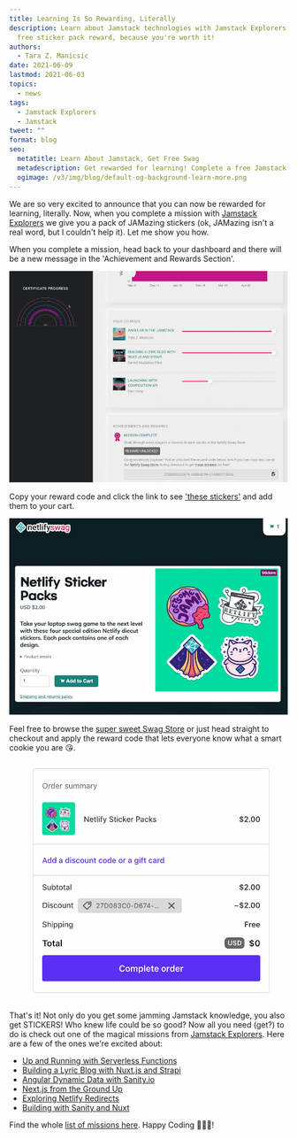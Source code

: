 ```yaml
---
title: Learning Is So Rewarding, Literally
description: Learn about Jamstack technologies with Jamstack Explorers and get a
  free sticker pack reward, because you're worth it!
authors:
  - Tara Z. Manicsic
date: 2021-06-09
lastmod: 2021-06-03
topics:
  - news
tags:
  - Jamstack Explorers
  - Jamstack
tweet: ""
format: blog
seo:
  metatitle: Learn About Jamstack, Get Free Swag
  metadescription: Get rewarded for learning! Complete a free Jamstack Explorers course and Netlify will send you a free sticker pack reward.
  ogimage: /v3/img/blog/default-og-background-learn-more.png
---
```

We are so very excited to announce that you can now be rewarded for learning, literally. Now, when you complete a mission with [Jamstack Explorers](https://explorers.netlify.com/) we give you a pack of JAMazing stickers (ok, JAMazing isn't a real word, but I couldn't help it). Let me show you how.

When you complete a mission, head back to your dashboard and there will be a new message in the 'Achievement and Rewards Section'.

![a screenshot of the achievements and rewards section](/v3/img/blog/screen_shot_2021-06-02_at_11.58.05_am_a9pcje.jpg "mission complete messaging")

Copy your reward code and click the link to see ['these stickers'](https://swag.netlify.com/product/netlify-sticker-packs) and add them to your cart.

![a screenshot of the sticker pack product screen](/v3/img/blog/screen_shot_2021-06-02_at_11.57.13_am_hky1n8.jpg "sticker pack")

Feel free to browse the [super sweet Swag Store](https://swag.netlify.com/) or just head straight to checkout and apply the reward code that lets everyone know what a smart cookie you are 😘.

![a screenshot of the checkout page with the discount code](/v3/img/blog/screen-shot-2021-06-02-at-5.27.24-pm.jpg "discount code")

That's it! Not only do you get some jamming Jamstack knowledge, you also get STICKERS! Who knew life could be so good? Now all you need (get?) to do is check out one of the magical missions from [Jamstack Explorers](http://explorers.netlify.com/). Here are a few of the ones we're excited about:

* [Up and Running with Serverless Functions](https://explorers.netlify.com/learn/launching-with-composition-api)
* [Building a Lyric Blog with Nuxt.js and Strapi](https://explorers.netlify.com/learn/building-a-lyric-blog-with-nuxt-js-and-strapi)
* [Angular Dynamic Data with Sanity.io](https://explorers.netlify.com/learn/angular-dynamic-data-with-sanity-io)
* [Next.js from the Ground Up](https://explorers.netlify.com/learn/nextjs)
* [Exploring Netlify Redirects](https://explorers.netlify.com/learn/exploring-netlify-redirects)
* [Building with Sanity and Nuxt](https://explorers.netlify.com/learn/building-with-sanity-and-nuxt)

Find the whole [list of missions here](https://explorers.netlify.com/missions). Happy Coding 👩🏻‍💻!
